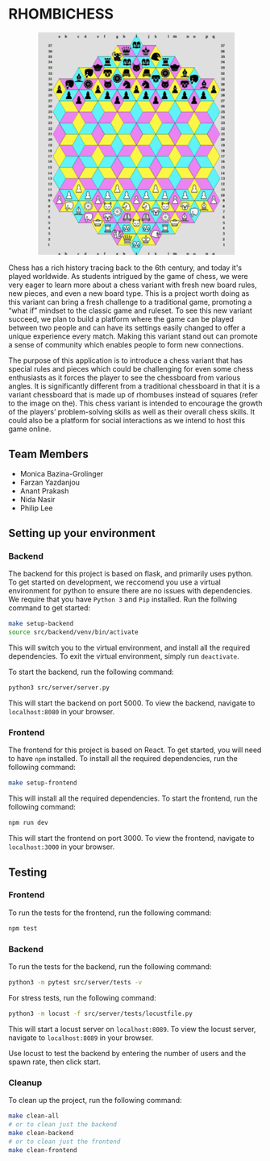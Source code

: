 # RHOMBICHESS
<p align="center">
  <img src="rhombichess.png" />
</p>
Chess has a rich history tracing back to the 6th century, and today it's played worldwide. As
students intrigued by the game of chess, we were very eager to learn more about a chess variant
with fresh new board rules, new pieces, and even a new board type. This is a project worth doing
as this variant can bring a fresh challenge to a traditional game, promoting a “what if” mindset to
the classic game and ruleset. To see this new variant succeed, we plan to build a platform where
the game can be played between two people and can have its settings easily changed to offer a
unique experience every match. Making this variant stand out can promote a sense of community
which enables people to form new connections.

The purpose of this application is to introduce a chess variant that has special rules and pieces
which could be challenging for even some chess enthusiasts as it forces the player to see the
chessboard from various angles. It is significantly different from a traditional chessboard in that it
is a variant chessboard that is made up of rhombuses instead of squares (refer to the image on the). This chess variant is intended to encourage the growth of the players’ problem-solving
skills as well as their overall chess skills. It could also be a platform for social interactions as we
intend to host this game online.

## Team Members
- Monica Bazina-Grolinger
- Farzan Yazdanjou
- Anant Prakash
- Nida Nasir
- Philip Lee

## Setting up your environment
### Backend
The backend for this project is based on flask, and primarily uses python. To get started on development, we reccomend you use a virtual environment for python to ensure there are no issues with dependencies. We require that you have `Python 3` and `Pip` installed. Run the follwing command to get started:
```bash
make setup-backend
source src/backend/venv/bin/activate
```
This will switch you to the virtual environment, and install all the required dependencies. To exit the virtual environment, simply run `deactivate`.

To start the backend, run the following command:
```bash
python3 src/server/server.py
```

This will start the backend on port 5000. To view the backend, navigate to `localhost:8080` in your browser.

### Frontend
The frontend for this project is based on React. To get started, you will need to have `npm` installed. To install all the required dependencies, run the following command:
```bash
make setup-frontend
```
This will install all the required dependencies. To start the frontend, run the following command:
```bash
npm run dev
```
This will start the frontend on port 3000. To view the frontend, navigate to `localhost:3000` in your browser.


## Testing

### Frontend
To run the tests for the frontend, run the following command:
```bash
npm test
```

### Backend
To run the tests for the backend, run the following command:
```bash
python3 -m pytest src/server/tests -v
```

For stress tests, run the following command:
```bash
python3 -m locust -f src/server/tests/locustfile.py
```

This will start a locust server on `localhost:8089`. To view the locust server, navigate to `localhost:8089` in your browser.

Use locust to test the backend by entering the number of users and the spawn rate, then click start.


### Cleanup
To clean up the project, run the following command:
```bash
make clean-all
# or to clean just the backend
make clean-backend
# or to clean just the frontend
make clean-frontend
```
